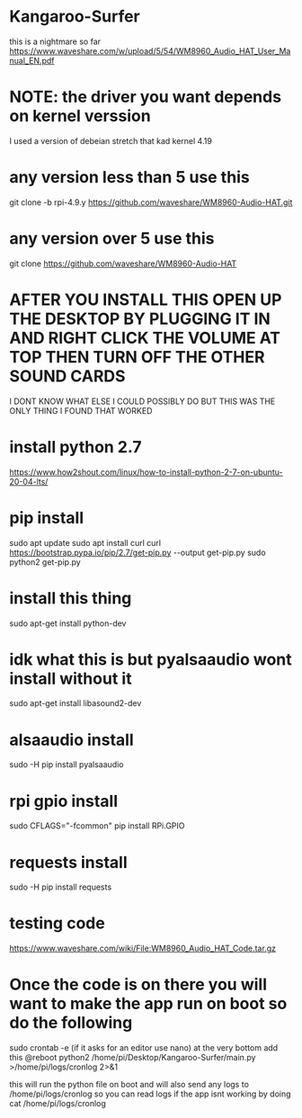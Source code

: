 # Kangaroo-Surfer
this is a nightmare so far
https://www.waveshare.com/w/upload/5/54/WM8960_Audio_HAT_User_Manual_EN.pdf
# NOTE: the driver you want depends on kernel verssion
I used a version of debeian stretch that kad kernel 4.19

# any version less than 5 use this
git clone -b rpi-4.9.y https://github.com/waveshare/WM8960-Audio-HAT.git
# any version over 5 use this
git clone https://github.com/waveshare/WM8960-Audio-HAT

# AFTER YOU INSTALL THIS OPEN UP THE DESKTOP BY PLUGGING IT IN AND RIGHT CLICK THE VOLUME AT TOP THEN TURN OFF THE OTHER SOUND CARDS
I DONT KNOW WHAT ELSE I COULD POSSIBLY DO BUT THIS WAS THE ONLY THING I FOUND THAT WORKED

# install python 2.7
https://www.how2shout.com/linux/how-to-install-python-2-7-on-ubuntu-20-04-lts/

# pip install
sudo apt update 
sudo apt install curl 
curl https://bootstrap.pypa.io/pip/2.7/get-pip.py --output get-pip.py
sudo python2 get-pip.py

# install this thing
sudo apt-get install python-dev

# idk what this is but pyalsaaudio wont install without it
sudo apt-get install libasound2-dev

# alsaaudio install
sudo -H pip install pyalsaaudio

# rpi gpio install
sudo CFLAGS="-fcommon" pip install RPi.GPIO

# requests install
sudo -H pip install requests

# testing code 
https://www.waveshare.com/wiki/File:WM8960_Audio_HAT_Code.tar.gz

# Once the code is on there you will want to make the app run on boot so do the following
sudo crontab -e
(if it asks for an editor use nano)
at the very bottom add this
@reboot python2 /home/pi/Desktop/Kangaroo-Surfer/main.py >/home/pi/logs/cronlog 2>&1

this will run the python file on boot and will also send any logs to /home/pi/logs/cronlog
so you can read logs if the app isnt working by doing cat /home/pi/logs/cronlog
